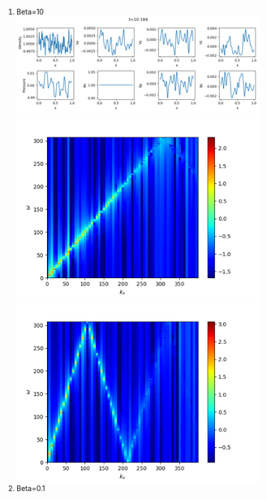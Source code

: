 1. Beta=10
![Wave profile for beta=10](../imgs/wave/wave_b1e+1.png)
![Spectrum of by for beta=10](../imgs/wave/wk_by_b1e+1.png)
![Spectrum of pr for beta=10](../imgs/wave/wk_pr_b1e+1.png)
2. Beta=0.1
